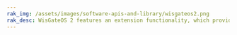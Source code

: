 ```yaml
---
rak_img: /assets/images/software-apis-and-library/wisgateos2.png
rak_desc: WisGateOS 2 features an extension functionality, which provides additional features and functions that can be added or removed, based on the user's needs. Later this year RAKwireless will provide the option for our users to build their own extensions. 
---
```


<rk-redirect to="/Product-Categories/Software-APIs-and-Libraries/WisGateOS-2-Extensions/Overview/" />